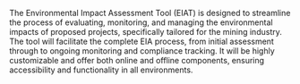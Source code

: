 The Environmental Impact Assessment Tool (EIAT) is designed to streamline the process of evaluating, monitoring, and managing the environmental impacts of proposed projects, specifically tailored for the mining industry. The tool will facilitate the complete EIA process, from initial assessment through to ongoing monitoring and compliance tracking. It will be highly customizable and offer both online and offline components, ensuring accessibility and functionality in all environments.
